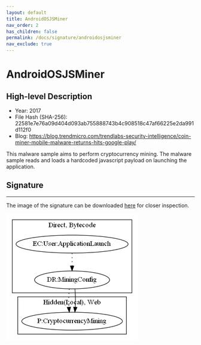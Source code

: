 ```yaml
---
layout: default
title: AndroidOSJSMiner
nav_order: 2
has_children: false
permalink: /docs/signature/androidosjsminer
nav_exclude: true
---
```


# AndroidOSJSMiner

## High-level Description

* Year: 2017
* File Hash (SHA-256): 22581e7e76a09d404d093ab755888743b4c908518c47af66225e2da991d112f0
* Blog: https://blog.trendmicro.com/trendlabs-security-intelligence/coin-miner-mobile-malware-returns-hits-google-play/

This malware sample aims to perform cryptocurrency mining. The malware sample reads and loads a hardcoded javascript payload on launching the application.

## Signature
---

The image of the signature can be downloaded [here](../../img/signatures/AndroidOSJSMiner.png) for closer inspection.

![](../../img/signatures/AndroidOSJSMiner.png)